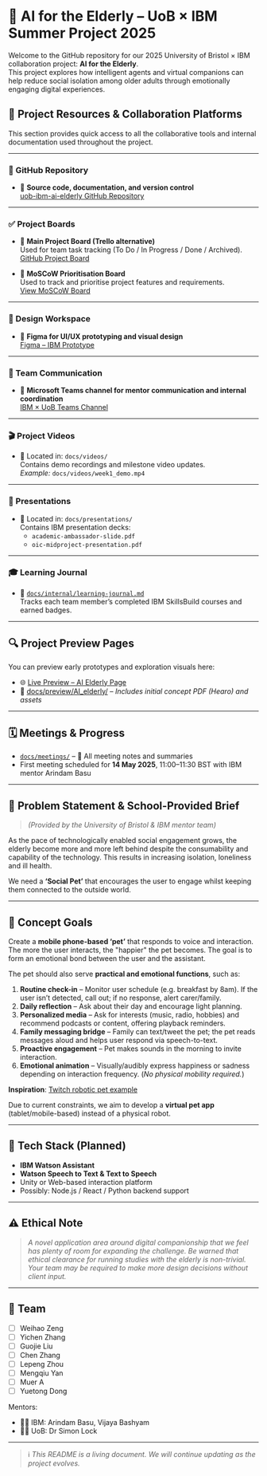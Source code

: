 # 🧠 AI for the Elderly – UoB × IBM Summer Project 2025

Welcome to the GitHub repository for our 2025 University of Bristol × IBM collaboration project: **AI for the Elderly**.  
This project explores how intelligent agents and virtual companions can help reduce social isolation among older adults through emotionally engaging digital experiences.

## 🧭 Project Resources & Collaboration Platforms

This section provides quick access to all the collaborative tools and internal documentation used throughout the project.

---

### 📁 GitHub Repository

- 🔗 **Source code, documentation, and version control**  
  [uob-ibm-ai-elderly GitHub Repository](https://github.com/Zengweihaooo/uob-ibm-ai-elderly)

---

### ✅ Project Boards

- 🔹 **Main Project Board (Trello alternative)**  
  Used for team task tracking (To Do / In Progress / Done / Archived).  
  [GitHub Project Board](https://github.com/users/Zengweihaooo/projects/1)

- 🔹 **MoSCoW Prioritisation Board**  
  Used to track and prioritise project features and requirements.  
  [View MoSCoW Board](https://github.com/users/Zengweihaooo/projects/3)

---

### 🎨 Design Workspace

- 🔗 **Figma for UI/UX prototyping and visual design**  
  [Figma – IBM Prototype](https://www.figma.com/design/ACpMwWcBol9t5wt5u9FkEH/IBM-prototype?node-id=0-1&t=3kvjgXeg7PRMyNxk-1)

---

### 💬 Team Communication

- 🔗 **Microsoft Teams channel for mentor communication and internal coordination**  
  [IBM × UoB Teams Channel](https://teams.microsoft.com/l/channel/19%3ATbJ7cTNrm0h8XNuEz0v9KnBaIb_BxAQXu6ELaI9IqCQ1%40thread.tacv2/General?groupId=4992b869-67ca-4b1d-8786-8e16352bf31d&tenantId=b2e47f30-cd7d-4a4e-a5da-b18cf1a4151b)

---

### 🎬 Project Videos

- 📁 Located in: `docs/videos/`  
  Contains demo recordings and milestone video updates.  
  _Example:_ `docs/videos/week1_demo.mp4`

---

### 📝 Presentations

- 📁 Located in: `docs/presentations/`  
  Contains IBM presentation decks:  
  - `academic-ambassador-slide.pdf`  
  - `oic-midproject-presentation.pdf`

---

### 🎓 Learning Journal

- 📄 [`docs/internal/learning-journal.md`](docs/internal/learning-journal.md)  
  Tracks each team member’s completed IBM SkillsBuild courses and earned badges.

---

## 🔍 Project Preview Pages

You can preview early prototypes and exploration visuals here:

- 🌐 [Live Preview – AI Elderly Page](https://zengweihaooo.github.io/uob-ibm-ai-elderly/preview/)
- 📄 [docs/preview/AI_elderly/](docs/preview/AI_elderly/) – *Includes initial concept PDF (Hearo) and assets*

---

## 🗓 Meetings & Progress

- [`docs/meetings/`](docs/meetings/) – 📁 All meeting notes and summaries
- First meeting scheduled for **14 May 2025**, 11:00–11:30 BST with IBM mentor Arindam Basu

---

## 🎯 Problem Statement & School-Provided Brief

> *(Provided by the University of Bristol & IBM mentor team)*

As the pace of technologically enabled social engagement grows, the elderly become more and more left behind despite the consumability and capability of the technology. This results in increasing isolation, loneliness and ill health.  

We need a **‘Social Pet’** that encourages the user to engage whilst keeping them connected to the outside world.

---

## 🧩 Concept Goals

Create a **mobile phone-based ‘pet’** that responds to voice and interaction. The more the user interacts, the "happier" the pet becomes. The goal is to form an emotional bond between the user and the assistant.

The pet should also serve **practical and emotional functions**, such as:

1. **Routine check-in** – Monitor user schedule (e.g. breakfast by 8am). If the user isn’t detected, call out; if no response, alert carer/family.
2. **Daily reflection** – Ask about their day and encourage light planning.
3. **Personalized media** – Ask for interests (music, radio, hobbies) and recommend podcasts or content, offering playback reminders.
4. **Family messaging bridge** – Family can text/tweet the pet; the pet reads messages aloud and helps user respond via speech-to-text.
5. **Proactive engagement** – Pet makes sounds in the morning to invite interaction.
6. **Emotional animation** – Visually/audibly express happiness or sadness depending on interaction frequency. (*No physical mobility required.*)

**Inspiration**: [Twitch robotic pet example](http://www.instructables.com/id/Twitch-Your-Robotic-Pet/)

Due to current constraints, we aim to develop a **virtual pet app** (tablet/mobile-based) instead of a physical robot.

---

## 🧠 Tech Stack (Planned)

- **IBM Watson Assistant**
- **Watson Speech to Text & Text to Speech**
- Unity or Web-based interaction platform
- Possibly: Node.js / React / Python backend support

---

## ⚠️ Ethical Note

> *A novel application area around digital companionship that we feel has plenty of room for expanding the challenge. Be warned that ethical clearance for running studies with the elderly is non-trivial. Your team may be required to make more design decisions without client input.*

---

## 👥 Team

- [ ] Weihao Zeng  
- [ ] Yichen Zhang  
- [ ] Guojie Liu  
- [ ] Chen Zhang  
- [ ] Lepeng Zhou  
- [ ] Mengqiu Yan  
- [ ] Muer A  
- [ ] Yuetong Dong

Mentors:  
- 🧑‍🏫 IBM: Arindam Basu, Vijaya Bashyam  
- 🧑‍🎓 UoB: Dr Simon Lock

---

> ℹ️ *This README is a living document. We will continue updating as the project evolves.*